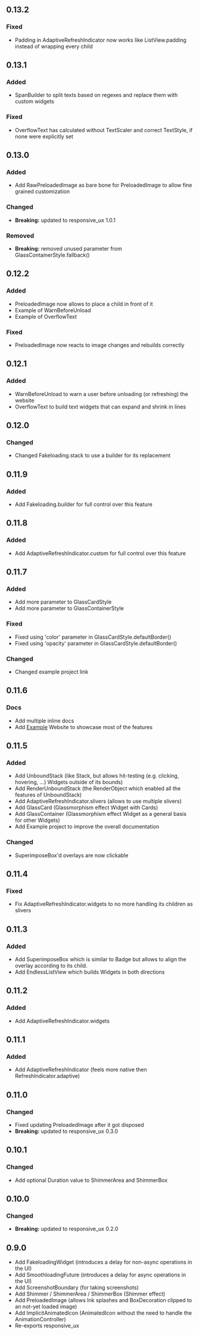 ## 0.13.2

### Fixed ###

* Padding in AdaptiveRefreshIndicator now works like ListView.padding instead of wrapping every child

## 0.13.1

### Added ###

* SpanBuilder to split texts based on regexes and replace them with custom widgets

### Fixed ###

* OverflowText has calculated without TextScaler and correct TextStyle, if none were explicitly set

## 0.13.0

### Added ###

* Add RawPreloadedImage as bare bone for PreloadedImage to allow fine grained customization 

### Changed ###

* **Breaking:** updated to responsive_ux 1.0.1

### Removed ###

* **Breaking:** removed unused parameter from GlassContainerStyle.fallback()

## 0.12.2

### Added ###

* PreloadedImage now allows to place a child in front of it
* Example of WarnBeforeUnload
* Example of OverflowText

### Fixed ###

* PreloadedImage now reacts to image changes and rebuilds correctly

## 0.12.1

### Added ###

* WarnBeforeUnload to warn a user before unloading (or refreshing) the website 
* OverflowText to build text widgets that can expand and shrink in lines

## 0.12.0

### Changed ###

* Changed Fakeloading.stack to use a builder for its replacement

## 0.11.9

### Added ###

* Add Fakeloading.builder for full control over this feature

## 0.11.8

### Added ###

* Add AdaptiveRefreshIndicator.custom for full control over this feature

## 0.11.7

### Added ###

* Add more parameter to GlassCardStyle
* Add more parameter to GlassContainerStyle

### Fixed ###

* Fixed using 'color' parameter in GlassCardStyle.defaultBorder()
* Fixed using 'opacity' parameter in GlassCardStyle.defaultBorder()

### Changed ###

* Changed example project link

## 0.11.6

### Docs ###

* Add multiple inline docs
* Add [Example](https://uximprovements.memeozer.com/) Website to showcase most of the features

## 0.11.5

### Added ###

* Add UnboundStack (like Stack, but allows hit-testing (e.g. clicking, hovering, ...) Widgets outside of its bounds)
* Add RenderUnboundStack (the RenderObject which enabled all the features of UnboundStack)
* Add AdaptiveRefreshIndicator.slivers (allows to use multiple slivers)
* Add GlassCard (Glassmorphism effect Widget with Cards)
* Add GlassContainer (Glassmorphism effect Widget as a general basis for other Widgets)
* Add Example project to improve the overall documentation

### Changed ###

* SuperimposeBox'd overlays are now clickable

## 0.11.4

### Fixed ###

* Fix AdaptiveRefreshIndicator.widgets to no more handling its children as slivers 

## 0.11.3

### Added ###

* Add SuperimposeBox which is similar to Badge but allows to align the overlay according to its child.
* Add EndlessListView which builds Widgets in both directions

## 0.11.2

### Added ###

* Add AdaptiveRefreshIndicator.widgets

## 0.11.1

### Added ###

* Add AdaptiveRefreshIndicator (feels more native then RefreshIndicator.adaptive)

## 0.11.0

### Changed ###

* Fixed updating PreloadedImage after it got disposed
* **Breaking:** updated to responsive_ux 0.3.0

## 0.10.1

### Changed ###

* Add optional Duration value to ShimmerArea and ShimmerBox


## 0.10.0

### Changed ###

* **Breaking:** updated to responsive_ux 0.2.0

## 0.9.0

* Add FakeloadingWidget (introduces a delay for non-async operations in the UI)
* Add SmoothloadingFuture (introduces a delay for async operations in the UI)
* Add ScreenshotBoundary (for taking screenshots)
* Add Shimmer / ShimmerArea / ShimmerBox (Shimmer effect)
* Add PreloadedImage (allows Ink splashes and BoxDecoration clipped to an not-yet loaded image)
* Add ImplicitAnimatedIcon (AnimatedIcon without the need to handle the AnimationController)
* Re-exports responsive_ux

